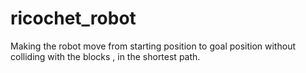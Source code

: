 # ricochet_robot
Making the robot move from starting position to goal position without colliding with the blocks , in the shortest path. 
